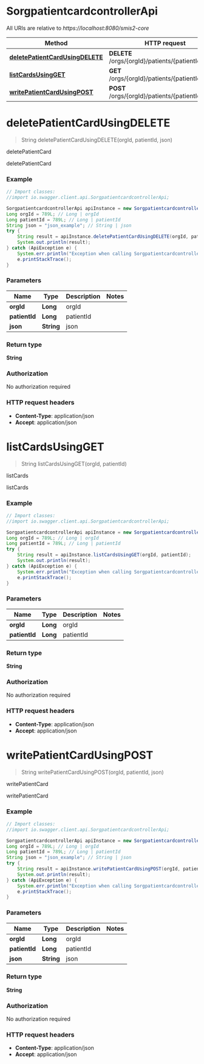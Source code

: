 # SorgpatientcardcontrollerApi

All URIs are relative to *https://localhost:8080/smis2-core*

Method | HTTP request | Description
------------- | ------------- | -------------
[**deletePatientCardUsingDELETE**](SorgpatientcardcontrollerApi.md#deletePatientCardUsingDELETE) | **DELETE** /orgs/{orgId}/patients/{patientId}/cards | deletePatientCard
[**listCardsUsingGET**](SorgpatientcardcontrollerApi.md#listCardsUsingGET) | **GET** /orgs/{orgId}/patients/{patientId}/cards | listCards
[**writePatientCardUsingPOST**](SorgpatientcardcontrollerApi.md#writePatientCardUsingPOST) | **POST** /orgs/{orgId}/patients/{patientId}/cards | writePatientCard


<a name="deletePatientCardUsingDELETE"></a>
# **deletePatientCardUsingDELETE**
> String deletePatientCardUsingDELETE(orgId, patientId, json)

deletePatientCard

deletePatientCard

### Example
```java
// Import classes:
//import io.swagger.client.api.SorgpatientcardcontrollerApi;

SorgpatientcardcontrollerApi apiInstance = new SorgpatientcardcontrollerApi();
Long orgId = 789L; // Long | orgId
Long patientId = 789L; // Long | patientId
String json = "json_example"; // String | json
try {
    String result = apiInstance.deletePatientCardUsingDELETE(orgId, patientId, json);
    System.out.println(result);
} catch (ApiException e) {
    System.err.println("Exception when calling SorgpatientcardcontrollerApi#deletePatientCardUsingDELETE");
    e.printStackTrace();
}
```

### Parameters

Name | Type | Description  | Notes
------------- | ------------- | ------------- | -------------
 **orgId** | **Long**| orgId |
 **patientId** | **Long**| patientId |
 **json** | **String**| json |

### Return type

**String**

### Authorization

No authorization required

### HTTP request headers

 - **Content-Type**: application/json
 - **Accept**: application/json

<a name="listCardsUsingGET"></a>
# **listCardsUsingGET**
> String listCardsUsingGET(orgId, patientId)

listCards

listCards

### Example
```java
// Import classes:
//import io.swagger.client.api.SorgpatientcardcontrollerApi;

SorgpatientcardcontrollerApi apiInstance = new SorgpatientcardcontrollerApi();
Long orgId = 789L; // Long | orgId
Long patientId = 789L; // Long | patientId
try {
    String result = apiInstance.listCardsUsingGET(orgId, patientId);
    System.out.println(result);
} catch (ApiException e) {
    System.err.println("Exception when calling SorgpatientcardcontrollerApi#listCardsUsingGET");
    e.printStackTrace();
}
```

### Parameters

Name | Type | Description  | Notes
------------- | ------------- | ------------- | -------------
 **orgId** | **Long**| orgId |
 **patientId** | **Long**| patientId |

### Return type

**String**

### Authorization

No authorization required

### HTTP request headers

 - **Content-Type**: application/json
 - **Accept**: application/json

<a name="writePatientCardUsingPOST"></a>
# **writePatientCardUsingPOST**
> String writePatientCardUsingPOST(orgId, patientId, json)

writePatientCard

writePatientCard

### Example
```java
// Import classes:
//import io.swagger.client.api.SorgpatientcardcontrollerApi;

SorgpatientcardcontrollerApi apiInstance = new SorgpatientcardcontrollerApi();
Long orgId = 789L; // Long | orgId
Long patientId = 789L; // Long | patientId
String json = "json_example"; // String | json
try {
    String result = apiInstance.writePatientCardUsingPOST(orgId, patientId, json);
    System.out.println(result);
} catch (ApiException e) {
    System.err.println("Exception when calling SorgpatientcardcontrollerApi#writePatientCardUsingPOST");
    e.printStackTrace();
}
```

### Parameters

Name | Type | Description  | Notes
------------- | ------------- | ------------- | -------------
 **orgId** | **Long**| orgId |
 **patientId** | **Long**| patientId |
 **json** | **String**| json |

### Return type

**String**

### Authorization

No authorization required

### HTTP request headers

 - **Content-Type**: application/json
 - **Accept**: application/json

